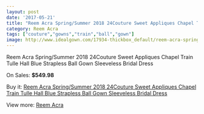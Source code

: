 ```yaml
---
layout: post
date: '2017-05-21'
title: "Reem Acra Spring/Summer 2018 24Couture Sweet Appliques Chapel Train Tulle Hall Blue Strapless Ball Gown Sleeveless Bridal Dress"
category: Reem Acra
tags: ["couture","gowns","train","ball","gown"]
image: http://www.idealgown.com/17934-thickbox_default/reem-acra-spring-summer-2018-24couture-sweet-appliques-chapel-train-tulle-hall-blue-strapless-ball-gown-sleeveless-bridal-dress.jpg
---
```

Reem Acra Spring/Summer 2018 24Couture Sweet Appliques Chapel Train Tulle Hall Blue Strapless Ball Gown Sleeveless Bridal Dress

On Sales: **$549.98**
<a href="https://www.idealgown.com/en/reem-acra/6955-reem-acra-spring-summer-2018-24couture-sweet-appliques-chapel-train-tulle-hall-blue-strapless-ball-gown-sleeveless-bridal-dress.html"><amp-img layout="responsive" width="600" height="600" src="//www.idealgown.com/17934-thickbox_default/reem-acra-spring-summer-2018-24couture-sweet-appliques-chapel-train-tulle-hall-blue-strapless-ball-gown-sleeveless-bridal-dress.jpg" alt="Reem Acra Spring/Summer 2018 24Couture Sweet Appliques Chapel Train Tulle Hall Blue Strapless Ball Gown Sleeveless Bridal Dress 0" /></a>
<a href="https://www.idealgown.com/en/reem-acra/6955-reem-acra-spring-summer-2018-24couture-sweet-appliques-chapel-train-tulle-hall-blue-strapless-ball-gown-sleeveless-bridal-dress.html"><amp-img layout="responsive" width="600" height="600" src="//www.idealgown.com/17935-thickbox_default/reem-acra-spring-summer-2018-24couture-sweet-appliques-chapel-train-tulle-hall-blue-strapless-ball-gown-sleeveless-bridal-dress.jpg" alt="Reem Acra Spring/Summer 2018 24Couture Sweet Appliques Chapel Train Tulle Hall Blue Strapless Ball Gown Sleeveless Bridal Dress 1" /></a>

Buy it: [Reem Acra Spring/Summer 2018 24Couture Sweet Appliques Chapel Train Tulle Hall Blue Strapless Ball Gown Sleeveless Bridal Dress](https://www.idealgown.com/en/reem-acra/6955-reem-acra-spring-summer-2018-24couture-sweet-appliques-chapel-train-tulle-hall-blue-strapless-ball-gown-sleeveless-bridal-dress.html "Reem Acra Spring/Summer 2018 24Couture Sweet Appliques Chapel Train Tulle Hall Blue Strapless Ball Gown Sleeveless Bridal Dress")

View more: [Reem Acra](https://www.idealgown.com/en/126-reem-acra "Reem Acra")